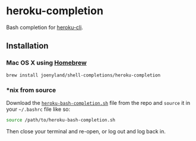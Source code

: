 # heroku-completion
Bash completion for [heroku-cli][heroku-cli].

## Installation

### Mac OS X using [Homebrew][homebrew]
```
brew install joenyland/shell-completions/heroku-completion
```

### *nix from source
Download the [`heroku-bash-completion.sh`](heroku-bash-completion.sh) file from the repo and `source` it in your `~/.bashrc` file like so:
```bash
source /path/to/heroku-bash-completion.sh
```
Then close your terminal and re-open, or log out and log back in.

[homebrew]: http://brew.sh
[heroku-cli]: https://devcenter.heroku.com/articles/heroku-cli
